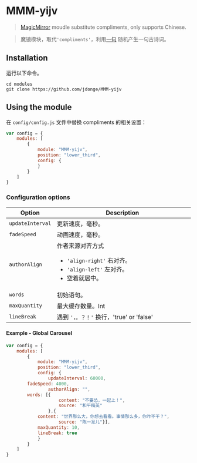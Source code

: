 # MMM-yijv
> [MagicMirror](https://github.com/MichMich/MagicMirror) moudle substitute compliments, only supports Chinese.

> 魔镜模块，取代`'compliments'`，利用[一句](http://yijuzhan.com/) 随机产生一句古诗词。

## Installation
运行以下命令。

```shell
cd modules
git clone https://github.com/jdonge/MMM-yijv
```

## Using the module
在 `config/config.js` 文件中替换 compliments 的相关设置：
```js
var config = {
    modules: [
        {
            module: "MMM-yijv",
            position: "lower_third",
            config: {
            }
        }
    ]
}
```

### Configuration options
<table width="100%">
	<!-- why, markdown... -->
	<thead>
		<tr>
			<th>Option</th>
			<th width="100%">Description</th>
		</tr>
	<thead>
	<tbody>
		<tr>
			<td><code>updateInterval</code></td>
			<td>更新速度，毫秒。</td>
		</tr>
		<tr>
			<td><code>fadeSpeed</code></td>
			<td>动画速度，毫秒。</td>
		</tr>
		<tr>
			<td><code>authorAlign</code></td>
			<td>作者来源对齐方式<ul>
                <li><code>'align-right'</code> 右对齐。</li>
                <li><code>'align-left'</code> 左对齐。</li>
                <li>空着就居中。</li></ul></td>
		</tr>
		<tr>
        			<td><code>words</code></td>
        			<td>初始语句。</td>
        </tr>
        <tr>
        			<td><code>maxQuantity</code></td>
        			<td>最大缓存数量。Int</td>
        </tr>
        <tr>
        			<td><code>lineBreak</code></td>
        			<td>遇到 <code>'，。？！'</code> 换行，'true' or 'false'</td>
        </tr>
	</tbody>
</table>

#### Example - Global Carousel
```javascript
var config = {
    modules: [
        {
            module: "MMM-yijv",
            position: "lower_third",
            config: {
                updateInterval: 60000,
		fadeSpeed: 4000,
                authorAlign: "",
		words: [{
            		content: "不要怂，一起上！",
            		source: "和平精英"
        		},{
			content: "世界那么大，你想去看看。事情那么多，你咋不干？",
            		source: "陈一发儿"}],
        	maxQuantity: 10,
            lineBreak: true
            }
        }
    ]
}
```
